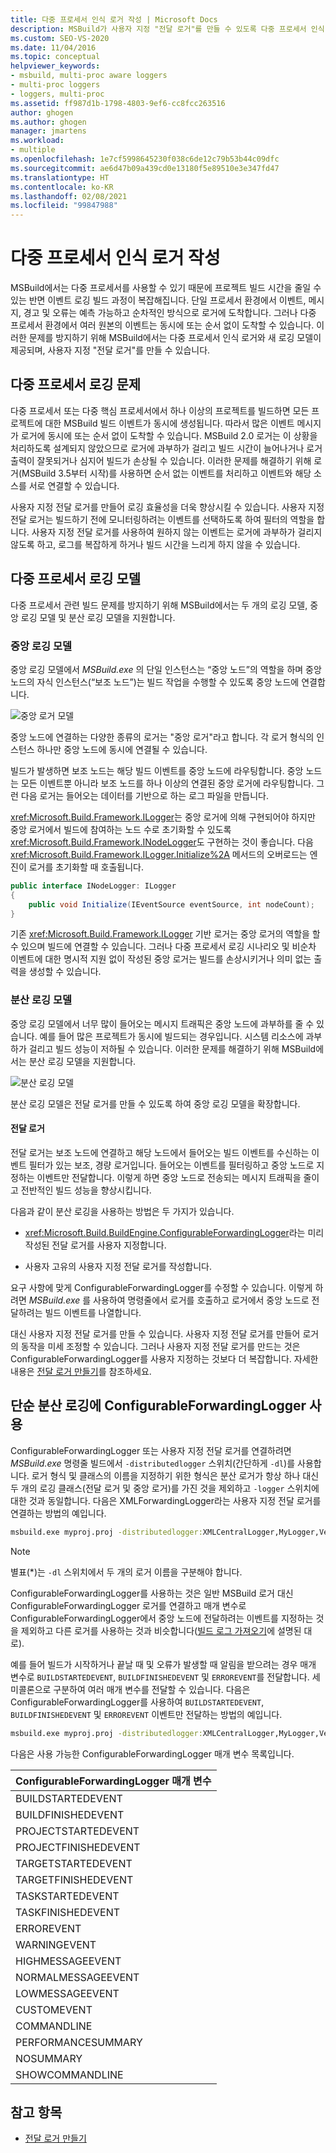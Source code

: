 ```yaml
---
title: 다중 프로세서 인식 로거 작성 | Microsoft Docs
description: MSBuild가 사용자 지정 "전달 로거"를 만들 수 있도록 다중 프로세서 인식 로거 및 로깅 모델을 제공하는 방법을 알아봅니다.
ms.custom: SEO-VS-2020
ms.date: 11/04/2016
ms.topic: conceptual
helpviewer_keywords:
- msbuild, multi-proc aware loggers
- multi-proc loggers
- loggers, multi-proc
ms.assetid: ff987d1b-1798-4803-9ef6-cc8fcc263516
author: ghogen
ms.author: ghogen
manager: jmartens
ms.workload:
- multiple
ms.openlocfilehash: 1e7cf5998645230f038c6de12c79b53b44c09dfc
ms.sourcegitcommit: ae6d47b09a439cd0e13180f5e89510e3e347fd47
ms.translationtype: HT
ms.contentlocale: ko-KR
ms.lasthandoff: 02/08/2021
ms.locfileid: "99847988"
---
```

# <a name="write-multi-processor-aware-loggers"></a>다중 프로세서 인식 로거 작성

MSBuild에서는 다중 프로세서를 사용할 수 있기 때문에 프로젝트 빌드 시간을 줄일 수 있는 반면 이벤트 로깅 빌드 과정이 복잡해집니다. 단일 프로세서 환경에서 이벤트, 메시지, 경고 및 오류는 예측 가능하고 순차적인 방식으로 로거에 도착합니다. 그러나 다중 프로세서 환경에서 여러 원본의 이벤트는 동시에 또는 순서 없이 도착할 수 있습니다. 이러한 문제를 방지하기 위해 MSBuild에서는 다중 프로세서 인식 로거와 새 로깅 모델이 제공되며, 사용자 지정 "전달 로거"를 만들 수 있습니다.

## <a name="multi-processor-logging-challenges"></a>다중 프로세서 로깅 문제

 다중 프로세서 또는 다중 핵심 프로세서에서 하나 이상의 프로젝트를 빌드하면 모든 프로젝트에 대한 MSBuild 빌드 이벤트가 동시에 생성됩니다. 따라서 많은 이벤트 메시지가 로거에 동시에 또는 순서 없이 도착할 수 있습니다. MSBuild 2.0 로거는 이 상황을 처리하도록 설계되지 않았으므로 로거에 과부하가 걸리고 빌드 시간이 늘어나거나 로거 출력이 잘못되거나 심지어 빌드가 손상될 수 있습니다. 이러한 문제를 해결하기 위해 로거(MSBuild 3.5부터 시작)를 사용하면 순서 없는 이벤트를 처리하고 이벤트와 해당 소스를 서로 연결할 수 있습니다.

 사용자 지정 전달 로거를 만들어 로깅 효율성을 더욱 향상시킬 수 있습니다. 사용자 지정 전달 로거는 빌드하기 전에 모니터링하려는 이벤트를 선택하도록 하여 필터의 역할을 합니다. 사용자 지정 전달 로거를 사용하여 원하지 않는 이벤트는 로거에 과부하가 걸리지 않도록 하고, 로그를 복잡하게 하거나 빌드 시간을 느리게 하지 않을 수 있습니다.

## <a name="multi-processor-logging-models"></a>다중 프로세서 로깅 모델

 다중 프로세서 관련 빌드 문제를 방지하기 위해 MSBuild에서는 두 개의 로깅 모델, 중앙 로깅 모델 및 분산 로깅 모델을 지원합니다.

### <a name="central-logging-model"></a>중앙 로깅 모델

 중앙 로깅 모델에서 *MSBuild.exe* 의 단일 인스턴스는 “중앙 노드”의 역할을 하며 중앙 노드의 자식 인스턴스(“보조 노드”)는 빌드 작업을 수행할 수 있도록 중앙 노드에 연결합니다.

 ![중앙 로거 모델](../msbuild/media/centralnode.png "CentralNode")

 중앙 노드에 연결하는 다양한 종류의 로거는 "중앙 로거"라고 합니다. 각 로거 형식의 인스턴스 하나만 중앙 노드에 동시에 연결될 수 있습니다.

 빌드가 발생하면 보조 노드는 해당 빌드 이벤트를 중앙 노드에 라우팅합니다. 중앙 노드는 모든 이벤트뿐 아니라 보조 노드를 하나 이상의 연결된 중앙 로거에 라우팅합니다. 그런 다음 로거는 들어오는 데이터를 기반으로 하는 로그 파일을 만듭니다.

 <xref:Microsoft.Build.Framework.ILogger>는 중앙 로거에 의해 구현되어야 하지만 중앙 로거에서 빌드에 참여하는 노드 수로 초기화할 수 있도록 <xref:Microsoft.Build.Framework.INodeLogger>도 구현하는 것이 좋습니다. 다음 <xref:Microsoft.Build.Framework.ILogger.Initialize%2A> 메서드의 오버로드는 엔진이 로거를 초기화할 때 호출됩니다.

```csharp
public interface INodeLogger: ILogger
{
    public void Initialize(IEventSource eventSource, int nodeCount);
}
```

 기존 <xref:Microsoft.Build.Framework.ILogger> 기반 로거는 중앙 로거의 역할을 할 수 있으며 빌드에 연결할 수 있습니다. 그러나 다중 프로세서 로깅 시나리오 및 비순차 이벤트에 대한 명시적 지원 없이 작성된 중앙 로거는 빌드를 손상시키거나 의미 없는 출력을 생성할 수 있습니다.

### <a name="distributed-logging-model"></a>분산 로깅 모델

 중앙 로깅 모델에서 너무 많이 들어오는 메시지 트래픽은 중앙 노드에 과부하를 줄 수 있습니다. 예를 들어 많은 프로젝트가 동시에 빌드되는 경우입니다. 시스템 리소스에 과부하가 걸리고 빌드 성능이 저하될 수 있습니다. 이러한 문제를 해결하기 위해 MSBuild에서는 분산 로깅 모델을 지원합니다.

 ![분산 로깅 모델](../msbuild/media/distnode.png "DistNode")

 분산 로깅 모델은 전달 로거를 만들 수 있도록 하여 중앙 로깅 모델을 확장합니다.

#### <a name="forwarding-loggers"></a>전달 로거

 전달 로거는 보조 노드에 연결하고 해당 노드에서 들어오는 빌드 이벤트를 수신하는 이벤트 필터가 있는 보조, 경량 로거입니다. 들어오는 이벤트를 필터링하고 중앙 노드로 지정하는 이벤트만 전달합니다. 이렇게 하면 중앙 노드로 전송되는 메시지 트래픽을 줄이고 전반적인 빌드 성능을 향상시킵니다.

 다음과 같이 분산 로깅을 사용하는 방법은 두 가지가 있습니다.

- <xref:Microsoft.Build.BuildEngine.ConfigurableForwardingLogger>라는 미리 작성된 전달 로거를 사용자 지정합니다.

- 사용자 고유의 사용자 지정 전달 로거를 작성합니다.

요구 사항에 맞게 ConfigurableForwardingLogger를 수정할 수 있습니다. 이렇게 하려면 *MSBuild.exe* 를 사용하여 명령줄에서 로거를 호출하고 로거에서 중앙 노드로 전달하려는 빌드 이벤트를 나열합니다.

대신 사용자 지정 전달 로거를 만들 수 있습니다. 사용자 지정 전달 로거를 만들어 로거의 동작을 미세 조정할 수 있습니다. 그러나 사용자 지정 전달 로거를 만드는 것은 ConfigurableForwardingLogger를 사용자 지정하는 것보다 더 복잡합니다. 자세한 내용은 [전달 로거 만들기](../msbuild/creating-forwarding-loggers.md)를 참조하세요.

## <a name="using-the-configurableforwardinglogger-for-simple-distributed-logging"></a>단순 분산 로깅에 ConfigurableForwardingLogger 사용

 ConfigurableForwardingLogger 또는 사용자 지정 전달 로거를 연결하려면 *MSBuild.exe* 명령줄 빌드에서 `-distributedlogger` 스위치(간단하게 `-dl`)를 사용합니다. 로거 형식 및 클래스의 이름을 지정하기 위한 형식은 분산 로거가 항상 하나 대신 두 개의 로깅 클래스(전달 로거 및 중앙 로거)를 가진 것을 제외하고 `-logger` 스위치에 대한 것과 동일합니다. 다음은 XMLForwardingLogger라는 사용자 지정 전달 로거를 연결하는 방법의 예입니다.

```cmd
msbuild.exe myproj.proj -distributedlogger:XMLCentralLogger,MyLogger,Version=1.0.2,Culture=neutral*XMLForwardingLogger,MyLogger,Version=1.0.2,Culture=neutral
```

> [!NOTE]
> 별표(*)는 `-dl` 스위치에서 두 개의 로거 이름을 구분해야 합니다.

 ConfigurableForwardingLogger를 사용하는 것은 일반 MSBuild 로거 대신 ConfigurableForwardingLogger 로거를 연결하고 매개 변수로 ConfigurableForwardingLogger에서 중앙 노드에 전달하려는 이벤트를 지정하는 것을 제외하고 다른 로거를 사용하는 것과 비슷합니다([빌드 로그 가져오기](../msbuild/obtaining-build-logs-with-msbuild.md)에 설명된 대로).

 예를 들어 빌드가 시작하거나 끝날 때 및 오류가 발생할 때 알림을 받으려는 경우 매개 변수로 `BUILDSTARTEDEVENT`, `BUILDFINISHEDEVENT` 및 `ERROREVENT`를 전달합니다. 세미콜론으로 구분하여 여러 매개 변수를 전달할 수 있습니다. 다음은 ConfigurableForwardingLogger를 사용하여 `BUILDSTARTEDEVENT`, `BUILDFINISHEDEVENT` 및 `ERROREVENT` 이벤트만 전달하는 방법의 예입니다.

```cmd
msbuild.exe myproj.proj -distributedlogger:XMLCentralLogger,MyLogger,Version=1.0.2,Culture=neutral*ConfigureableForwardingLogger,C:\My.dll;BUILDSTARTEDEVENT; BUILDFINISHEDEVENT;ERROREVENT
```

 다음은 사용 가능한 ConfigurableForwardingLogger 매개 변수 목록입니다.

|ConfigurableForwardingLogger 매개 변수|
| - |
|BUILDSTARTEDEVENT|
|BUILDFINISHEDEVENT|
|PROJECTSTARTEDEVENT|
|PROJECTFINISHEDEVENT|
|TARGETSTARTEDEVENT|
|TARGETFINISHEDEVENT|
|TASKSTARTEDEVENT|
|TASKFINISHEDEVENT|
|ERROREVENT|
|WARNINGEVENT|
|HIGHMESSAGEEVENT|
|NORMALMESSAGEEVENT|
|LOWMESSAGEEVENT|
|CUSTOMEVENT|
|COMMANDLINE|
|PERFORMANCESUMMARY|
|NOSUMMARY|
|SHOWCOMMANDLINE|

## <a name="see-also"></a>참고 항목

- [전달 로거 만들기](../msbuild/creating-forwarding-loggers.md)